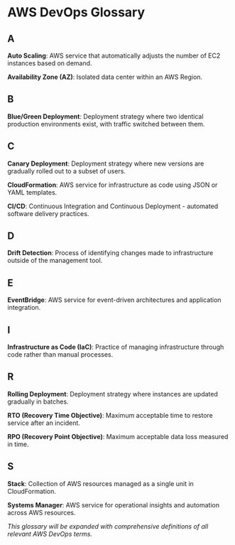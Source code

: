 # AWS DevOps Glossary

## A

**Auto Scaling**: AWS service that automatically adjusts the number of EC2 instances based on demand.

**Availability Zone (AZ)**: Isolated data center within an AWS Region.

## B

**Blue/Green Deployment**: Deployment strategy where two identical production environments exist, with traffic switched between them.

## C

**Canary Deployment**: Deployment strategy where new versions are gradually rolled out to a subset of users.

**CloudFormation**: AWS service for infrastructure as code using JSON or YAML templates.

**CI/CD**: Continuous Integration and Continuous Deployment - automated software delivery practices.

## D

**Drift Detection**: Process of identifying changes made to infrastructure outside of the management tool.

## E

**EventBridge**: AWS service for event-driven architectures and application integration.

## I

**Infrastructure as Code (IaC)**: Practice of managing infrastructure through code rather than manual processes.

## R

**Rolling Deployment**: Deployment strategy where instances are updated gradually in batches.

**RTO (Recovery Time Objective)**: Maximum acceptable time to restore service after an incident.

**RPO (Recovery Point Objective)**: Maximum acceptable data loss measured in time.

## S

**Stack**: Collection of AWS resources managed as a single unit in CloudFormation.

**Systems Manager**: AWS service for operational insights and automation across AWS resources.

*This glossary will be expanded with comprehensive definitions of all relevant AWS DevOps terms.*